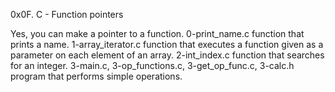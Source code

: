 0x0F. C - Function pointers

Yes, you can make a pointer to a function.
0-print_name.c function that prints a name.
1-array_iterator.c function that executes a function given as a parameter on each element of an array.
2-int_index.c  function that searches for an integer.
3-main.c, 3-op_functions.c, 3-get_op_func.c, 3-calc.h program that performs simple operations.
